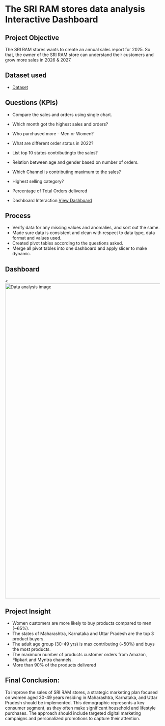 # The SRI RAM stores data analysis Interactive Dashboard 
## Project Objective
The SRI RAM stores wants to create an annual sales report for 2025. So that, the owner of the SRI RAM store can understand their customers and grow more sales in 2026 & 2027.
## Dataset used
- <a href="https://github.com/srimatraynamaha/Data-analysis-Dashboard/blob/main/SRI%20RAM%20store%20data%20analysis.xlsx">Dataset</a>
## Questions (KPIs)
- Compare the sales and orders using single chart.
- Which month got the highest sales and orders?
- Who purchased more - Men or Women?
- What are different order status in 2022?
- List top 10 states contributingto the sales?
- Relation between age and gender based on number of orders.
- Which Channel is contributing maximum to the sales?
- Highest selling category?
- Percentage of Total Orders delivered

- Dashboard Interaction <a href="https://github.com/srimatraynamaha/Data-analysis-Dashboard/blob/main/Data%20analysis%20image.png">View Dashboard</a>

## Process
- Verify data for any missing values and anomalies, and sort out the same.
- Made sure data is consistent and clean with respect to data type, data format and values used.
- Created pivot tables according to the questions asked.
- Merge all pivot tables into one dashboard and apply slicer to make dynamic.

## Dashboard
<<img width="1536" height="1024" alt="Data analysis image" src="https://github.com/user-attachments/assets/10f680a0-8f9e-48ce-980a-733f9338778d" />
 
## Project Insight
- Women customers are more likely to buy products compared to men (~65%).
- The states of Maharashtra, Karnataka and Uttar Pradesh are the top 3 product buyers.
- The adult age group (30-49 yrs) is max contributing (~50%) and buys the most products.
- The maximum number of products customer orders from Amazon, Flipkart and Myntra channels.
- More than 90% of the products delivered

## Final Conclusion:
To improve the sales of SRI RAM stores, a strategic marketing plan focused on women aged 30-49 years residing in Maharashtra, Karnataka, and Uttar Pradesh should be implemented. This demographic represents a key consumer segment, as they often make significant household and lifestyle purchases. The approach should include targeted digital marketing campaigns and personalized promotions to capture their attention.
